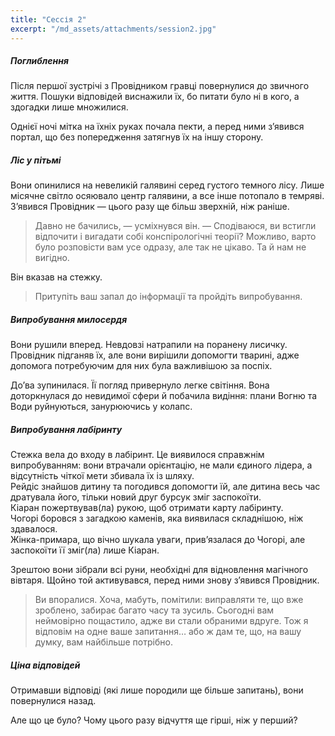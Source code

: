 ```yaml
---
title: "Сессія 2"
excerpt: "/md_assets/attachments/session2.jpg"
---
```

##### Поглиблення
Після першої зустрічі з Провідником гравці повернулися до звичного життя. Пошуки відповідей виснажили їх, бо питати було ні в кого, а здогадки лише множилися.

Однієї ночі мітка на їхніх руках почала пекти, а перед ними з’явився портал, що без попередження затягнув їх на іншу сторону.

##### Ліс у пітьмі

Вони опинилися на невеликій галявині серед густого темного лісу. Лише місячне світло осяювало центр галявини, а все інше потопало в темряві. З’явився Провідник — цього разу ще більш зверхній, ніж раніше.

> Давно не бачились, — усміхнувся він. — Сподіваюся, ви встигли відпочити і вигадати собі конспірологічні теорії? Можливо, варто було розповісти вам усе одразу, але так не цікаво. Та й нам не вигідно.

Він вказав на стежку.

> Притупіть ваш запал до інформації та пройдіть випробування.

##### Випробування милосердя

Вони рушили вперед. Невдовзі натрапили на поранену лисичку. Провідник підганяв їх, але вони вирішили допомогти тварині, адже допомога потребуючим для них була важливішою за поспіх.

До’ва зупинилася. Її погляд привернуло легке світіння. Вона доторкнулася до невидимої сфери й побачила видіння: плани Вогню та Води руйнуються, занурюючись у колапс.

##### Випробування лабіринту

Стежка вела до входу в лабіринт. Це виявилося справжнім випробуванням: вони втрачали орієнтацію, не мали єдиного лідера, а відсутність чіткої мети збивала їх із шляху.  
Рейдіс знайшов дитину та погодився допомогти їй, але дитина весь час дратувала його, тільки новий друг бурсук зміг заспокоїти.  
Кіаран пожертвував(ла) рукою, щоб отримати карту лабіринту.  
Чогорі боровся з загадкою каменів, яка виявилася складнішою, ніж здавалося.  
Жінка-примара, що вічно шукала уваги, прив’язалася до Чогорі, але заспокоїти її зміг(ла) лише Кіаран.  

Зрештою вони зібрали всі руни, необхідні для відновлення магічного вівтаря. Щойно той активувався, перед ними знову з’явився Провідник.  

> Ви впоралися. Хоча, мабуть, помітили: виправляти те, що вже зроблено, забирає багато часу та зусиль. Сьогодні вам неймовірно пощастило, адже ви стали обраними вдруге. Тож я відповім на одне ваше запитання… або ж дам те, що, на вашу думку, вам найбільше потрібно.  

##### Ціна відповідей

Отримавши відповіді (які лише породили ще більше запитань), вони повернулися назад.

Але що це було? Чому цього разу відчуття ще гірші, ніж у перший?
